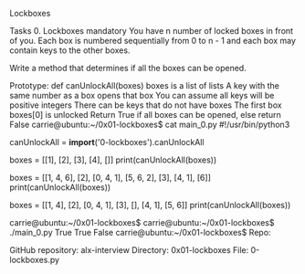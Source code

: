 Lockboxes

Tasks
0. Lockboxes
mandatory
You have n number of locked boxes in front of you. Each box is numbered sequentially from 0 to n - 1 and each box may contain keys to the other boxes.

Write a method that determines if all the boxes can be opened.

Prototype: def canUnlockAll(boxes)
boxes is a list of lists
A key with the same number as a box opens that box
You can assume all keys will be positive integers
There can be keys that do not have boxes
The first box boxes[0] is unlocked
Return True if all boxes can be opened, else return False
carrie@ubuntu:~/0x01-lockboxes$ cat main_0.py
#!/usr/bin/python3

canUnlockAll = __import__('0-lockboxes').canUnlockAll

boxes = [[1], [2], [3], [4], []]
print(canUnlockAll(boxes))

boxes = [[1, 4, 6], [2], [0, 4, 1], [5, 6, 2], [3], [4, 1], [6]]
print(canUnlockAll(boxes))

boxes = [[1, 4], [2], [0, 4, 1], [3], [], [4, 1], [5, 6]]
print(canUnlockAll(boxes))

carrie@ubuntu:~/0x01-lockboxes$
carrie@ubuntu:~/0x01-lockboxes$ ./main_0.py
True
True
False
carrie@ubuntu:~/0x01-lockboxes$
Repo:

GitHub repository: alx-interview
Directory: 0x01-lockboxes
File: 0-lockboxes.py
